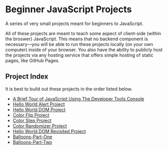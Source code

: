 # Beginner JavaScript Projects

A series of very small projects meant for beginners to JavaScript.

All of these projects are meant to teach some aspect of client-side (within the broswer) JavaScript. This means that no backend component is necessary—you will be able to run these projects locally (on your own computer) inside of your browser. You also have the ability to publicly host the projects via any hosting service that offers simple hosting of static pages, like GitHub Pages.

## Project Index

It is best to build out these projects in the order listed below.

- [A Brief Tour of JavaScript Using The Developer Tools Console](brief-tour)
- [Hello World Alert Project](hello-world-alert)
- [Hello World DOM Project](hello-world-dom)
- [Color Flip Project](color-flip)
- [Color Step Project](color-step)
- [Color Randomizer Project](color-randomizer)
- [Hello World DOM Revisited Project](hello-world-dom-revisited)
- [Balloons-Part-One](balloons-part-one)
- [Balloons-Part-Two](balloons-part-two)
